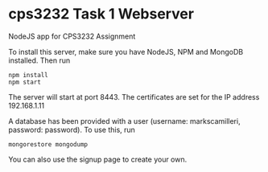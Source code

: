 # cps3232 Task 1 Webserver
NodeJS app for CPS3232 Assignment

To install this server, make sure you have NodeJS, NPM and MongoDB installed. Then run

    npm install
    npm start

The server will start at port 8443.
The certificates are set for the IP address 192.168.1.11

A database has been provided with a user (username: markscamilleri, password: password). To use this, run

    mongorestore mongodump

You can also use the signup page to create your own.
